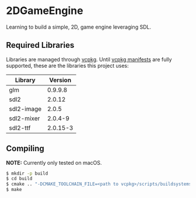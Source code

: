 # 2DGameEngine

Learning to build a simple, 2D, game engine leveraging SDL.

## Required Libraries
Libraries are managed through [vcpkg](https://docs.microsoft.com/en-us/cpp/build/vcpkg). Until [vcpkg manifests](https://github.com/microsoft/vcpkg/pull/11203) are fully supported, these are the libraries this project uses:

| Library    | Version  |
|------------|----------|
| glm        | 0.9.9.8  |
| sdl2       | 2.0.12   |
| sdl2-image | 2.0.5    |
| sdl2-mixer | 2.0.4-9  |
| sdl2-ttf   | 2.0.15-3 |

## Compiling

**NOTE:** Currently only tested on macOS.

```sh
$ mkdir -p build
$ cd build
$ cmake .. "-DCMAKE_TOOLCHAIN_FILE=<path to vcpkg>/scripts/buildsystems/vcpkg.cmake"
$ make
```
